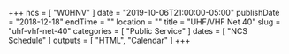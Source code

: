 +++
ncs = [ "W0HNV" ]
date = "2019-10-06T21:00:00-05:00"
publishDate = "2018-12-18"
endTime = ""
location = ""
title = "UHF/VHF Net 40"
slug = "uhf-vhf-net-40"
categories = [ "Public Service" ]
dates = [ "NCS Schedule" ]
outputs = [ "HTML", "Calendar" ]
+++
